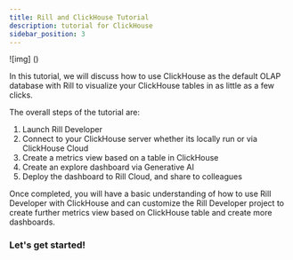 ```yaml
---
title: Rill and ClickHouse Tutorial
description: tutorial for ClickHouse
sidebar_position: 3
---
```

![img] ()

In this tutorial, we will discuss how to use ClickHouse as the default OLAP database with Rill to visualize your ClickHouse tables in as little as a few clicks. 

The overall steps of the tutorial are:
1. Launch Rill Developer
2. Connect to your ClickHouse server whether its locally run or via ClickHouse Cloud
3. Create a metrics view based on a table in ClickHouse
4. Create an explore dashboard via Generative AI
5. Deploy the dashboard to Rill Cloud, and share to colleagues

Once completed, you will have a basic understanding of how to use Rill Developer with ClickHouse and can customize the Rill Developer project to create further metrics view based on ClickHouse table and create more dashboards. 

### Let's get started!